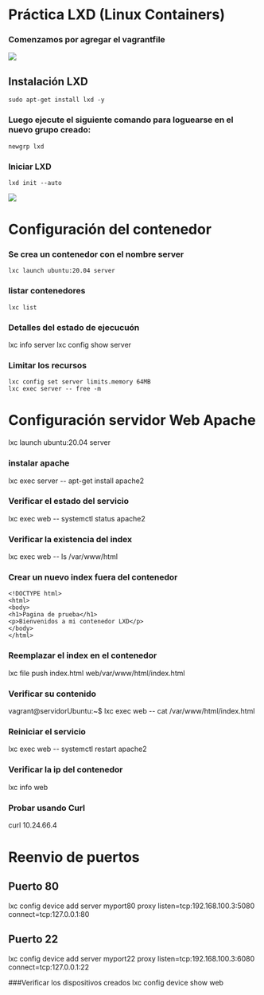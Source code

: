 # Práctica LXD (Linux Containers)

### Comenzamos por agregar el vagrantfile

![](https://i.imgur.com/XBDrYar.png)

## Instalación LXD
````
sudo apt-get install lxd -y
````
### Luego ejecute el siguiente comando para loguearse en el nuevo grupo creado:
````
newgrp lxd
````

### Iniciar LXD
````
lxd init --auto
````
![](https://i.imgur.com/XBDrYar.png)

# Configuración del contenedor
### Se crea un contenedor con el nombre server
````
lxc launch ubuntu:20.04 server
````
### listar contenedores
````
lxc list
````

### Detalles del estado de ejecucuón 
lxc info server
lxc config show server

### Limitar los recursos
```
lxc config set server limits.memory 64MB
lxc exec server -- free -m
```


# Configuración servidor Web Apache
lxc launch ubuntu:20.04 server

### instalar apache
lxc exec server -- apt-get install apache2

### Verificar el estado del servicio
lxc exec web -- systemctl status apache2

### Verificar la existencia del index
lxc exec web -- ls /var/www/html

### Crear un nuevo index fuera del contenedor
```
<!DOCTYPE html>
<html>
<body>
<h1>Pagina de prueba</h1>
<p>Bienvenidos a mi contenedor LXD</p>
</body>
</html>
```
### Reemplazar el index en el contenedor
lxc file push index.html web/var/www/html/index.html

### Verificar su contenido
vagrant@servidorUbuntu:~$ lxc exec web -- cat /var/www/html/index.html

### Reiniciar el servicio
lxc exec web -- systemctl restart apache2

### Verificar la ip del contenedor 
lxc info web

### Probar usando Curl
curl 10.24.66.4

# Reenvio de puertos 
## Puerto 80
lxc config device add server myport80 proxy listen=tcp:192.168.100.3:5080 connect=tcp:127.0.0.1:80
## Puerto 22
lxc config device add server myport22 proxy listen=tcp:192.168.100.3:6080 connect=tcp:127.0.0.1:22

###Verificar los dispositivos creados
lxc config device show web


